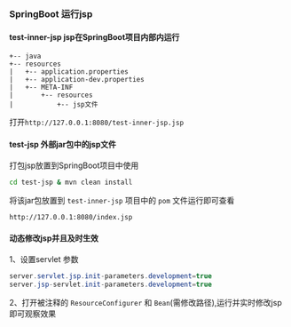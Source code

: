 ### SpringBoot 运行jsp

#### test-inner-jsp  jsp在SpringBoot项目内部内运行

```
+-- java
+-- resources
|   +-- application.properties
|   +-- application-dev.properties
|   +-- META-INF
|       +-- resources
|           +-- jsp文件
```

打开`http://127.0.0.1:8080/test-inner-jsp.jsp`

#### test-jsp 外部jar包中的jsp文件
打包jsp放置到SpringBoot项目中使用

```bash
cd test-jsp & mvn clean install
```

将该jar包放置到 `test-inner-jsp` 项目中的 `pom` 文件运行即可查看

`http://127.0.0.1:8080/index.jsp`

#### 动态修改jsp并且及时生效

1、设置servlet 参数

```java
server.servlet.jsp.init-parameters.development=true
server.jsp-servlet.init-parameters.development=true
```

2、打开被注释的 `ResourceConfigurer` 和 `Bean`(需修改路径),运行并实时修改jsp即可观察效果
